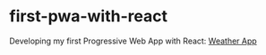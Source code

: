 # first-pwa-with-react

Developing my first Progressive Web App with React: [Weather App](https://first-pwa-with-react-weather-app.netlify.app/)
